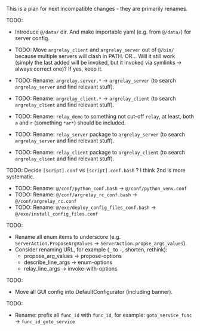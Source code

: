 
This is a plan for next incompatible changes - they are primarily renames.

TODO:
*   Introduce `@/data/` dir. And make importable yaml (e.g. from `@/data/`) for server config.

*   TODO: Move `argrelay_client` and `argrelay_server` out of `@/bin/` because multiple servers will clash in PATH.
          OR... Will it still work (simply the last added will be invoked, but it invoked via symlinks -> always correct one)? If yes, keep it.

*   TODO: Rename: `argrelay.server.*` -> `argrelay_server` (to search `argrelay_server` and find relevant stuff).
*   TODO: Rename: `argrelay_client.*` -> `argrelay_client` (to search `argrelay_client` and find relevant stuff).
*   TODO: Rename: `relay_demo` to something not cut-off `relay`, at least, both `a` and `r` (something `*ar*`) should be included.
*   TODO: Rename: `relay_server` package to `argrelay_server` (to search `argrelay_server` and find relevant stuff).
*   TODO: Rename: `relay_client` package to `argrelay_client` (to search `argrelay_client` and find relevant stuff).

TODO: Decide `[script].conf` vs `[script].conf.bash` ? I think 2nd is more systematic.

*   TODO: Rename: `@/conf/python_conf.bash` -> `@/conf/python_venv.conf`
*   TODO: Rename: `@/conf/argrelay_rc_conf.bash` -> `@/conf/argrelay_rc.conf`
*   TODO: Rename: `@/exe/deploy_config_files_conf.bash` -> `@/exe/install_config_files.conf`

TODO:
*   Rename all enum items to underscore (e.g. `ServerAction.ProposeArgValues` -> `ServerAction.propse_args_values`).
*   Consider renaming URL, for example (`_` to `-`, shorten, rethink):
    *   propose_arg_values -> propose-options
    *   describe_line_args -> enum-options
    *   relay_line_args -> invoke-with-options

TODO:
*   Move all GUI config into DefaultConfigurator (including banner).

TODO:
*   Rename: prefix all `func_id` with `func_id`, for example: `goto_service_func` -> `func_id_goto_service`

